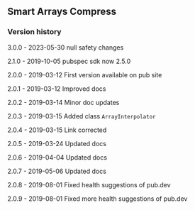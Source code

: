 ## Smart Arrays Compress

### Version history

 3.0.0 - 2023-05-30 null safety changes

 2.1.0 - 2019-10-05 pubspec sdk now 2.5.0

 2.0.0 - 2019-03-12 First version available on pub site

 2.0.1 - 2019-03-12 Improved docs

 2.0.2 - 2019-03-14 Minor doc updates

 2.0.3 - 2019-03-15 Added class `ArrayInterpolator`

 2.0.4 - 2019-03-15 Link corrected

 2.0.5 - 2019-03-24 Updated docs

 2.0.6 - 2019-04-04 Updated docs

 2.0.7 - 2019-05-06 Updated docs

 2.0.8 - 2019-08-01 Fixed health suggestions of pub.dev

 2.0.9 - 2019-08-01 Fixed more health suggestions of pub.dev

